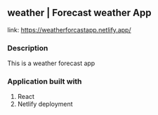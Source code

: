 ## weather | Forecast weather App
link: https://weatherforcastapp.netlify.app/

### Description
This is a weather forecast app

### Application built with
1. React
4. Netlify deployment


